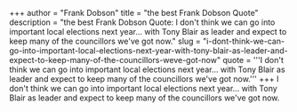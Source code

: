 +++
author = "Frank Dobson"
title = "the best Frank Dobson Quote"
description = "the best Frank Dobson Quote: I don't think we can go into important local elections next year... with Tony Blair as leader and expect to keep many of the councillors we've got now."
slug = "i-dont-think-we-can-go-into-important-local-elections-next-year-with-tony-blair-as-leader-and-expect-to-keep-many-of-the-councillors-weve-got-now"
quote = '''I don't think we can go into important local elections next year... with Tony Blair as leader and expect to keep many of the councillors we've got now.'''
+++
I don't think we can go into important local elections next year... with Tony Blair as leader and expect to keep many of the councillors we've got now.
